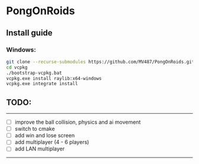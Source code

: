 # PongOnRoids

## Install guide

### Windows:
```bash
git clone --recurse-submodules https://github.com/MV487/PongOnRoids.git
cd vcpkg
./bootstrap-vcpkg.bat
vcpkg.exe install raylib:x64-windows
vcpkg.exe integrate install
```
	
## TODO:
---
- [ ] improve the ball collision, physics and ai movement
- [ ] switch to cmake
- [ ] add win and lose screen
- [ ] add multiplayer (4 - 6 players)
- [ ] add LAN multiplayer
---
